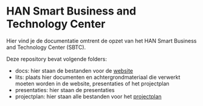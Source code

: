 # HAN Smart Business and Technology Center

Hier vind je de documentatie omtrent de opzet van het HAN Smart Business and Technology Center (SBTC).

Deze repository bevat volgende folders:

* docs: hier staan de bestanden voor de [website](https://witusj.github.io/sbtc/)
* lits: plaats hier documenten en achtergrondmateriaal die verwerkt moeten worden in de website, presentaties of het projectplan
* presentaties: hier staan de presentaties
* projectplan: hier staan alle bestanden voor het [projectplan](https://witusj.github.io/sbtc/projectplan/index.html)


